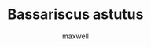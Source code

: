 ---
layout: post
author: maxwell
title: Bassariscus astutus
description: 
tags: []
image: 
  feature: 
  credit: 
  creditlink: 
permalink: bassariscus-astutus
---